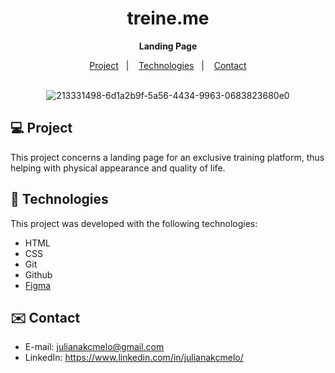 <div align="center">
  
# treine.me <br>
**Landing Page** <br>

</div>

<p align="center">
  <a href="#-project">Project</a>&nbsp;&nbsp;&nbsp;|&nbsp;&nbsp;&nbsp;
  <a href="#-tech">Technologies</a>&nbsp;&nbsp;&nbsp;|&nbsp;&nbsp;&nbsp;
  <a href="#-contact">Contact</a><br><br>
</p>


<div align="center">
  
![213331498-6d1a2b9f-5a56-4434-9963-0683823680e0](https://github.com/julianakcmelo/Treine.Me/assets/168940325/4d8f4873-7af0-401e-9f34-276faf2309b8)

</div>

<div id="-project">

## :computer: Project

This project concerns a landing page for an exclusive training platform, thus helping with physical appearance and quality of life.

</div>

<div id="-tech">

## :rocket: Technologies

This project was developed with the following technologies:

- HTML  
- CSS
- Git
- Github
- [Figma](https://www.figma.com/file/qBV6jDk6xl8HhtZWnh19CD/TREINE.ME---Landing-Page?type=design&node-id=0-1&mode=design&t=mncVpi6ImXpKQIoN-0)

</div>

<div id="-contact">

## :envelope: Contact

- E-mail: julianakcmelo@gmail.com
- LinkedIn: https://www.linkedin.com/in/julianakcmelo/

</div>
